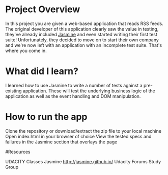 # Project Overview

In this project you are given a web-based application that reads RSS feeds. The original developer of this application clearly saw the value in testing, they've already included [Jasmine](http://jasmine.github.io/) and even started writing their first test suite! Unfortunately, they decided to move on to start their own company and we're now left with an application with an incomplete test suite. That's where you come in.




# What did I learn?

I learned how to use Jasmine to write a number of tests against a pre-existing application. These will test the underlying business logic of the application as well as the event handling and DOM manipulation.

# How to run the app
Clone the repository or download/extract the zip file to your local machine
Open index.html in your browser of choice
View the tested specs and failures in the Jasmine section that overlays the page

#Resources

UDACITY Classes
Jasmine http://jasmine.github.io/
Udacity Forums
Study Group



